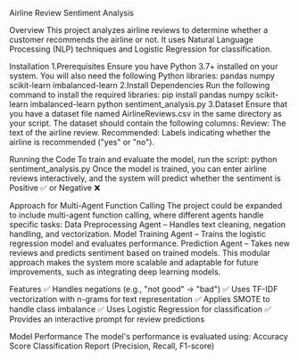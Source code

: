 Airline Review Sentiment Analysis

Overview
     This project analyzes airline reviews to determine whether a customer recommends the airline or not. It uses Natural Language Processing (NLP) techniques and Logistic Regression for classification.

Installation
    1️.Prerequisites
        Ensure you have Python 3.7+ installed on your system. You will also need the following Python libraries:
          pandas
          numpy
          scikit-learn
          imbalanced-learn
    2.Install Dependencies
        Run the following command to install the required libraries:
            pip install pandas numpy scikit-learn imbalanced-learn
            python sentiment_analysis.py
    3.Dataset
        Ensure that you have a dataset file named AirlineReviews.csv in the same directory as your script. The dataset should contain the following columns:
    Review: The text of the airline review.
    Recommended: Labels indicating whether the airline is recommended ("yes" or "no").

Running the Code
    To train and evaluate the model, run the script:
        python sentiment_analysis.py
    Once the model is trained, you can enter airline reviews interactively, and the system will predict whether the sentiment is Positive ✅ or Negative ❌

Approach for Multi-Agent Function Calling 
    The project could be expanded to include multi-agent function calling, where different agents handle specific tasks:
    Data Preprocessing Agent – Handles text cleaning, negation handling, and vectorization.
    Model Training Agent – Trains the logistic regression model and evaluates performance.
    Prediction Agent – Takes new reviews and predicts sentiment based on trained models.
    This modular approach makes the system more scalable and adaptable for future improvements, such as integrating deep learning models.

Features
   ✅ Handles negations (e.g., "not good" → "bad")
   ✅ Uses TF-IDF vectorization with n-grams for text representation
   ✅ Applies SMOTE to handle class imbalance
   ✅ Uses Logistic Regression for classification
   ✅ Provides an interactive prompt for review predictions

Model Performance
  The model's performance is evaluated using:
     Accuracy Score
     Classification Report (Precision, Recall, F1-score)

